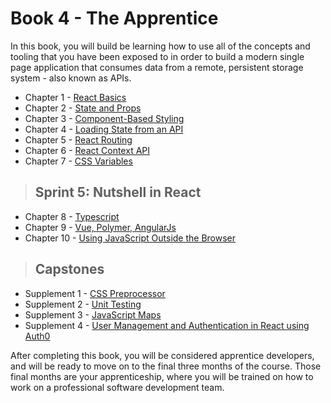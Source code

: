 # Book 4 - The Apprentice

In this book, you will build be learning how to use all of the concepts and tooling that you have been exposed to in order to build a modern single page application that consumes data from a remote, persistent storage system - also known as APIs.

* Chapter 1 - [React Basics](./chapters/REACT_BASICS.md)
* Chapter 2 - [State and Props](./chapters/COMPONENT_STATE_PROPS.md)
* Chapter 3 - [Component-Based Styling](./chapters/COMPONENT_STYLING.md)
* Chapter 4 - [Loading State from an API](./chapters/REACT_INITIAL_STATE.md)
* Chapter 5 - [React Routing](./chapters/REACT_ROUTING.md)
* Chapter 6 - [React Context API](./chapters/REACT_CONTEXT_API.md)
* Chapter 7 - [CSS Variables](./chapters/CSS_VARIABLES.md)

> ## Sprint 5: Nutshell in React

* Chapter 8 - [Typescript](./chapters/TYPESCRIPT.md)
* Chapter 9 - [Vue, Polymer, AngularJs](./chapters/COMPONENT_FRAMEWORKS.md)
* Chapter 10 - [Using JavaScript Outside the Browser](./chapters/NODE_INTRO.md)

> ## **Capstones**

* Supplement 1 - [CSS Preprocessor](./chapters/SASS.md)
* Supplement 2 - [Unit Testing](./chapters/UNIT_TESTING.md)
* Supplement 3 - [JavaScript Maps](./chapters/JS_MAPS.md)
* Supplement 4 - [User Management and Authentication in React using Auth0](https://auth0.com/blog/reactjs-authentication-tutorial/)

After completing this book, you will be considered apprentice developers, and will be ready to move on to the final three months of the course. Those final months are your apprenticeship, where you will be trained on how to work on a professional software development team.
